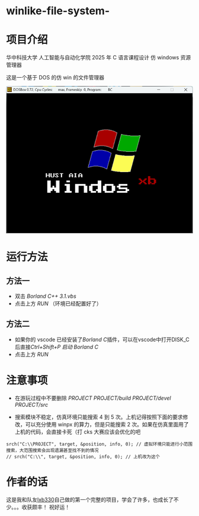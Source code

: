 # winlike-file-system-

# 项目介绍

华中科技大学 人工智能与自动化学院 2025 年 C 语言课程设计 仿 windows 资源管理器

这是一个基于 DOS 的仿 win 的文件管理器

![开机界面](DISK_C/PROJECT/src/Images/power_on_page.png)

# 运行方法

## 方法一

- 双击 _Borland C++ 3.1.vbs_
- 点击上方 _RUN_ （环境已经配置好了）

## 方法二

- 如果你的 vscode 已经安装了*Borland C*插件，可以在vscode中打开DISK_C后直接*Ctrl+Shift+P* _启动 Borland C_
- 点击上方 _RUN_

# 注意事项

- 在游玩过程中不要删除 _PROJECT_ _PROJECT/build_ _PROJECT/devel_ _PROJECT/src_

- 搜索模块不稳定，仿真环境只能搜索 4 到 5 次。上机记得按照下面的要求修改，可以充分使用 winpx 的算力，但是只能搜索 2 次。如果在仿真里面用了上机的代码，会直接卡死（打 cks 大赛应该会优化的吧
```
srch("C:\\PROJECT", target, &position, info, 0); // 虚拟环境只能进行小范围搜索，大范围搜索会出现遗漏甚至找不到的情况
// srch("C:\\", target, &position, info, 0); // 上机改为这个
```

# 作者的话

这是我和队友[lxb330](https://github.com/lxb330)自己做的第一个完整的项目，学会了许多，也成长了不少。。。收获颇丰！
祝好运！
